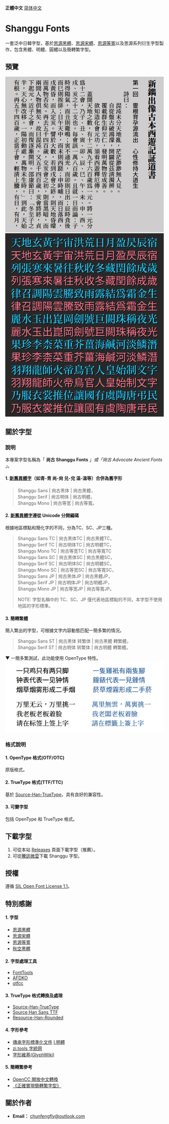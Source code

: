 **正體中文** [简体中文](./README-SC.md#shanggu-fonts)

# Shanggu Fonts
一套泛中日韓字型，基於[思源黑體](https://github.com/adobe-fonts/source-han-sans)、[思源宋體](https://github.com/adobe-fonts/source-han-serif)、[思源等寬](https://github.com/adobe-fonts/source-han-mono)以及思源系列衍生字型製作，包含黑體、明體、圓體以及簡轉繁字型。

## 預覽
![image](./pictures/pic0001.png)  
![image](./pictures/pic0002.png)  
## 關於字型
### 說明
本專案字型名稱為「 **尚古 Shanggu Fonts** 」*或「尙古 Advocate Ancient Fonts 」*。
#### 1. [新舊異體字](./main/configs/mulcodechar.dt)（如青-靑 尚-尙 兑-兌 温-溫等）合併為舊字形
> Shanggu Sans | 尙古黑体 | 尙古黑體，<br />
> Shanggu Serif | 尙古明体 | 尙古明體，<br />
> Shanggu Mono | 尙古等宽 | 尙古等寬。<br />
#### 2. [新舊異體字](./main/configs/mulcodechar.dt)遵從 Unicode 分開編碼
根據地區標點和簡化字的不同，分為TC、SC、JP三種。<br />
> Shanggu Sans TC | 尙古黑体TC | 尙古黑體TC，<br />
> Shanggu Serif TC | 尙古明体TC | 尙古明體TC，<br />
> Shanggu Mono TC | 尙古等宽TC | 尙古等寬TC<br />
> Shanggu Sans SC | 尙古黑体SC | 尙古黑體SC，<br />
> Shanggu Serif SC | 尙古明体SC | 尙古明體SC，<br />
> Shanggu Mono SC | 尙古等宽SC | 尙古等寬SC，<br />
> Shanggu Sans JP | 尙古黑体JP | 尙古黑體JP，<br />
> Shanggu Serif JP | 尙古明体JP | 尙古明體JP，<br />
> Shanggu Mono JP | 尙古等宽JP | 尙古等寬JP。<br />
> 
> NOTE: 字型名稱中的 TC、SC、JP 僅代表地區標點的不同，本字型不使用地區的字形標準。
#### 3. 簡轉繁體
簡入繁出的字型，可根據文字内容動態匹配一簡多繁的情況。
> Shanggu Sans ST | 尙古黑体 转繁体 | 尙古黑體 轉繁體，<br />
> Shanggu Serif ST | 尙古明体 转繁体 | 尙古明體 轉繁體。<br />

▼ 一簡多繁測試，此功能使用 OpenType 特性。<br />
![image](./pictures/pic0003.png)  

### 格式說明
#### 1. OpenType 格式(OTF/OTC)
原版格式。
#### 2. TrueType 格式(TTF/TTC)
基於 [Source-Han-TrueType](https://github.com/Pal3love/Source-Han-TrueType)，具有良好的兼容性。
#### 3. 可變字型
包括 OpenType 和 TrueType 格式。

## 下載字型
1. 可從本站 [Releases](https://github.com/GuiWonder/Shanggu/releases) 頁面下載字型（推薦）。
2. 可從[騰訊微雲](https://share.weiyun.com/VEoOc5xK)下載 Shanggu 字型。
## 授權
遵循 [SIL Open Font License 1.1](./LICENSE.txt)。

## 特別感謝
#### 1. 字型
- [思源黑體](https://github.com/adobe-fonts/source-han-sans)
- [思源宋體](https://github.com/adobe-fonts/source-han-serif)
- [思源等寬](https://github.com/adobe-fonts/source-han-mono)
- [秋空󠄁黑體](https://github.com/ChiuMing-Neko/ChiuKongGothic)
#### 2. 字型處理工具
- [FontTools](https://github.com/fonttools/fonttools)
- [AFDKO](https://github.com/adobe-type-tools/afdko/)
- [otfcc](https://github.com/caryll/otfcc)
#### 3. TrueType 格式轉換及處理
- [Source-Han-TrueType](https://github.com/Pal3love/Source-Han-TrueType)
- [Source Han Sans TTF](https://github.com/be5invis/source-han-sans-ttf)
- [Resource-Han-Rounded](https://github.com/CyanoHao/Resource-Han-Rounded)
#### 4. 字形參考
- [傳承字形標準化文件](https://github.com/ichitenfont/inheritedglyphs) [I.明體](https://github.com/ichitenfont/I.Ming)
- [zi.tools 字統网](https://zi.tools/)
- [字形維基(GlyphWiki)](https://glyphwiki.org/)
#### 5. 簡轉繁參考
- [OpenCC 開放中文轉換](https://github.com/BYVoid/OpenCC)
- [《正確實現簡轉繁字型》](https://ayaka.shn.hk/s2tfont/hant/)
## 關於作者
- **Email：** chunfengfly@outlook.com


